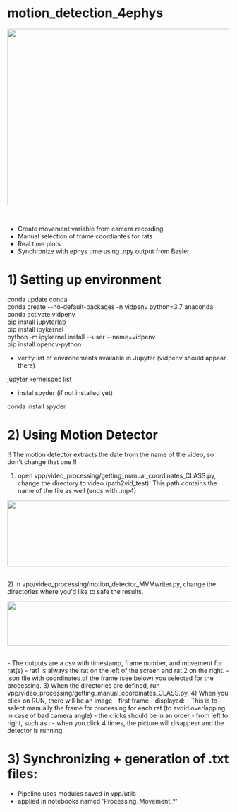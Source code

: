 # motion_detection_4ephys


<p align ="center">
    <img src = "https://user-images.githubusercontent.com/65451658/172926414-1a9c5103-29ff-405a-99e0-2b1184ac7db9.gif"
         width="600" height="400">
</p>
<br>


- Create movement variable from camera recording 
- Manual selection of frame coordiantes for rats
- Real time plots
- Synchronize with ephys time using .npy output from Basler

# 1) Setting up environment
conda update conda<br>
conda create --no-default-packages -n vidpenv python=3.7 anaconda<br>
conda activate vidpenv<br>
pip install jupyterlab<br>
pip install ipykernel<br>
python -m ipykernel install --user --name=vidpenv<br>
pip install opencv-python<br>

+ verify list of environements available in Jupyter (vidpenv should appear there)

jupyter kernelspec list<br>

+ instal spyder (if not installed yet)

conda install spyder<br>

# 2) Using Motion Detector
!! The motion detector extracts the date from the name of the video, so don't change that one !!
1) open vpp/video_processing/getting_manual_coordinates_CLASS.py, change the directory to video (path2vid_test). This path contains the name of the file as well (ends with .mp4)<br>
<p align ="center">
    <img src = "https://user-images.githubusercontent.com/65451658/172964114-f20cd5e4-af56-4f90-87bc-e6d386e4365e.png" width="800" height="150">
</p>
<br>
2) In vpp/video_processing/motion_detector_MVMwriter.py, change the directories where you'd like to safe the results.
<p align ="center">
    <img src = "https://user-images.githubusercontent.com/65451658/172964457-05318e0b-9e4b-424f-9d85-d0b3cef93477.png"
         width="600" height="100">
</p>
<br>
- The outputs are a csv with timestamp, frame number, and movement for rat(s)  
- rat1 is always the rat on the left of the screen and rat 2 on the right.
- json file with coordinates of the frame (see below) you selected for the processing.
3) When the directories are defined, run vpp/video_processing/getting_manual_coordinates_CLASS.py.
4) When you click on RUN, there will be an image - first frame - displayed:
- This is to select manually the frame for processing for each rat (to avoid overlapping in case of bad camera angle)
- the clicks should be in an order - from left to right, such as :
- when you click 4 times, the picture will disappear and the detector is running.

# 3) Synchronizing + generation of .txt files:
+ Pipeline uses modules saved in vpp/utils<br>
+ applied in notebooks named 'Processing_Movement_*'<br>

